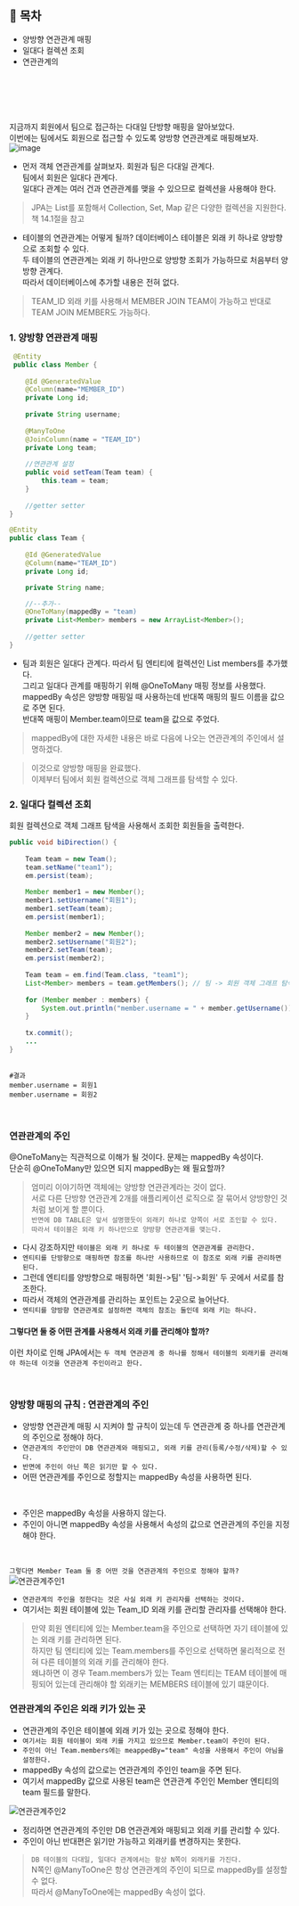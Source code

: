 ## 📌 목차
+ 양방향 연관관계 매핑
+ 일대다 컬렉션 조회
+ 연관관계의 

<br> <br> 
------
지금까지 회원에서 팀으로 접근하는 다대일 단방향 매핑을 알아보았다. <br> 이번에는 팀에서도 회원으로 접근할 수 있도록 양방향 연관관계로 매핑해보자.
![image](https://user-images.githubusercontent.com/57389368/165929622-a1b96fce-3c98-44e4-bae4-e806ef36174d.png)
+ 먼저 객체 연관관계를 살펴보자. 
회원과 팀은 다대일 관계다. <br> 팀에서 회원은 일대다 관계다. <br> 일대다 관계는 여러 건과 연관관계를 맺을 수 있으므로 컬렉션을 사용해야 한다.

> JPA는 List를 포함해서 Collection, Set, Map 같은 다양한 컬렉션을 지원한다. 책 14.1절을 참고

+ 테이블의 연관관계는 어떻게 될까? 
데이터베이스 테이블은 외래 키 하나로 양방향으로 조회할 수 있다. <br> 두 테이블의 연관관계는 외래 키 하나만으로 양방향 조회가 가능하므로 처음부터 양방향 관계다. <br> 따라서 데이터베이스에 추가할 내용은 전혀 없다.
> TEAM_ID 외래 키를 사용해서 MEMBER JOIN TEAM이 가능하고 반대로 TEAM JOIN MEMBER도 가능하다.

### 1. 양방향 연관관계 매핑

```java
 @Entity
 public class Member {
 
    @Id @GeneratedValue
    @Column(name="MEMBER_ID")
    private Long id;
 
    private String username;
 
    @ManyToOne 
    @JoinColumn(name = "TEAM_ID")
    private Long team;
    
    //연관관계 설정
    public void setTeam(Team team) {
        this.team = team;
    }
    
    //getter setter
}
```

```java
@Entity
public class Team {
    
    @Id @GeneratedValue
    @Column(name="TEAM_ID")
    private Long id;

    private String name;

    //--추가--
    @OneToMany(mappedBy = "team)
    private List<Member> members = new ArrayList<Member>();
    
    //getter setter
}
```

+ 팀과 회원은 일대다 관계다.
따라서 팀 엔티티에 컬렉션인 List<Member> members를 추가했다. <br> 그리고 일대다 관계를 매핑하기 위해 @OneToMany 매핑 정보를 사용했다. <br> mappedBy 속성은 양방향 매핑일 때 사용하는데 반대쪽 매핑의 필드 이름을 값으로 주면 된다. <br> 반대쪽 매핑이 Member.team이므로 team을 값으로 주었다. <br>
> mappedBy에 대한 자세한 내용은 바로 다음에 나오는 연관관계의 주인에서 설명하겠다.
  
> 이것으로 양방향 매핑을 완료했다. <br> 이제부터 팀에서 회원 컬렉션으로 객체 그래프를 탐색할 수 있다.
  
### 2. 일대다 컬렉션 조회
회원 컬렉션으로 객체 그래프 탐색을 사용해서 조회한 회원들을 출력한다.
 
```java
public void biDirection() {
  
    Team team = new Team();
    team.setName("team1");
    em.persist(team);
  
    Member member1 = new Member();
    member1.setUsername("회원1");
    member1.setTeam(team);
    em.persist(member1);
  
    Member member2 = new Member();
    member2.setUsername("회원2");
    member2.setTeam(team);
    em.persist(member2);
  
    Team team = em.find(Team.class, "team1");
    List<Member> members = team.getMembers(); // 팀 -> 회원 객체 그래프 탐색
    
    for (Member member : members) {
        System.out.println("member.username = " + member.getUsername());
    }
  
    tx.commit(); 
    ...
}
  
```
  
```
#결과
member.username = 회원1
member.username = 회원2
```
  
<br>
  
### 연관관계의 주인
@OneToMany는 직관적으로 이해가 될 것이다. 문제는 mappedBy 속성이다. <br> 단순히 @OneToMany만 있으면 되지 mappedBy는 왜 필요할까?
> 엄미리 이야기하면 객체에는 양방향 연관관계라는 것이 없다. <br> 서로 다른 단방향 연관관계 2개를 애플리케이션 로직으로 잘 묶어서 양방향인 것처럼 보이게 할 뿐이다. <br>
`반면에 DB TABLE은 앞서 설명했듯이 외래키 하나로 양쪽이 서로 조인할 수 있다.` <br> `따라서 테이블은 외래 키 하나만으로 양방향 연관관계를 맺는다.`

+ 다시 강조하지만 `테이블은 외래 키 하나로 두 테이블의 연관관계를 관리한다.`
+ `엔티티를 단방향으로 매핑하면 참조를 하나만 사용하므로 이 참조로 외래 키를 관리하면 된다.`
+ 그런데 엔티티를 양방향으로 매핑하면 '회원->팀' '팀->회원' 두 곳에서 서로를 참조한다.
+ 따라서 객체의 연관관계를 관리하는 포인트는 2곳으로 늘어난다.
+ `엔티티를 양방향 연관관계로 설정하면 객체의 참조는 둘인데 외래 키는 하나다.`

#### 그렇다면 둘 중 어떤 관계를 사용해서 외래 키를 관리해야 할까?
이런 차이로 인해 JPA에서는 `두 객체 연관관계 중 하나를 정해서 테이블의 외래키를 관리해야 하는데 이것을 연관관계 주인이라고 한다.`
 
<br>
 
### 양방향 매핑의 규칙 : 연관관계의 주인
+ 양방향 연관관계 매핑 시 지켜야 할 규칙이 있는데 두 연관관계 중 하나를 연관관계의 주인으로 정해야 하다.
+ `연관관계의 주인만이 DB 연관관계와 매핑되고, 외래 키를 관리(등록/수정/삭제)할 수 있다.`
+ `반면에 주인이 아닌 쪽은 읽기만 할 수 있다.`
+ 어떤 연관관계를 주인으로 정할지는 mappedBy 속성을 사용하면 된다.

 <br>
 
 + 주인은 mappedBy 속성을 사용하지 않는다.
 + 주인이 아니면 mappedBy 속성을 사용해서 속성의 값으로 연관관계의 주인을 지정해야 한다.
 
 <br>
 
 `그렇다면 Member Team 둘 중 어떤 것을 연관관계의 주인으로 정해야 할까?`
 ![연관관계주인1](https://user-images.githubusercontent.com/57389368/173088796-b3f2038e-4c50-4dad-8d54-d5088a3ca40a.JPG)
 + `연관관계의 주인을 정한다는 것은 사실 외래 키 관리자를 선택하는 것이다.`
 + 여기서는 회원 테이블에 있는 Team_ID 외래 키를 관리할 관리자를 선택해야 한다.
 > 만약 회원 엔티티에 있는 Member.team을 주인으로 선택하면 자기 테이블에 있는 외래 키를 관리하면 된다. <br>
 하지만 팀 엔티티에 있는 Team.members를 주인으로 선택하면 물리적으로 전혀 다른 테이블의 외래 키를 관리해야 한다. <br>
 왜냐하면 이 경우 Team.members가 있는 Team 엔티티는 TEAM 테이블에 매핑되어 있는데 관리해야 할 외래키는 MEMBERS 테이블에 있기 떄문이다. <br>
 
 
### 연관관계의 주인은 외래 키가 있는 곳
+ 연관관계의 주인은 테이블에 외래 키가 있는 곳으로 정해야 한다.
+ `여기서는 회원 테이블이 외래 키를 가지고 있으므로 Member.team이 주인이 된다.`
+ `주인이 아닌 Team.members에는 meappedBy="team" 속성을 사용해서 주인이 아님을 설정한다.`
+ mappedBy 속성의 값으로는 연관관계의 주인인 team을 주면 된다.
+ 여기서 mappedBy 값으로 사용된 team은 연관관계 주인인 Member 엔티티의 team 필드를 말한다.
 
![연관관계주인2](https://user-images.githubusercontent.com/57389368/173089726-151970ea-aec1-42ec-ba4d-88eafb00495b.JPG)
+ 정리하면 연관관계의 주인만 DB 연관관계와 매핑되고 외래 키를 관리할 수 있다.
+ 주인이 아닌 반대편은 읽기만 가능하고 외래키를 변경하지는 못한다.
> `DB 테이블의 다대일, 일대다 관계에서는 항상 N쪽이 외래키를 가진다.` <br>
 N쪽인 @ManyToOne은 항상 연관관계의 주인이 되므로 mappedBy를 설정할 수 없다. <br>
 따라서 @ManyToOne에는 mappedBy 속성이 없다.
 
 
